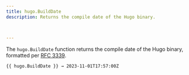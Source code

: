 ```yaml
---
title: hugo.BuildDate
description: Returns the compile date of the Hugo binary.



---
```


The `hugo.BuildDate` function returns the compile date of the Hugo binary, formatted per [RFC 3339].

[RFC 3339]: https://datatracker.ietf.org/doc/html/rfc3339

```go-html-template
{{ hugo.BuildDate }} → 2023-11-01T17:57:00Z
```
